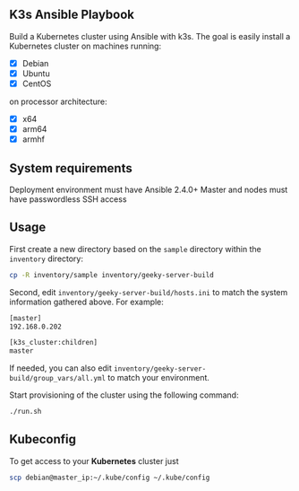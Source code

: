 ## K3s Ansible Playbook

Build a Kubernetes cluster using Ansible with k3s. The goal is easily install a Kubernetes cluster on machines running:

- [X] Debian
- [X] Ubuntu
- [X] CentOS

on processor architecture:

- [X] x64
- [X] arm64
- [X] armhf

## System requirements

Deployment environment must have Ansible 2.4.0+
Master and nodes must have passwordless SSH access

## Usage

First create a new directory based on the `sample` directory within the `inventory` directory:

```bash
cp -R inventory/sample inventory/geeky-server-build
```

Second, edit `inventory/geeky-server-build/hosts.ini` to match the system information gathered above. For example:

```bash
[master]
192.168.0.202

[k3s_cluster:children]
master
```

If needed, you can also edit `inventory/geeky-server-build/group_vars/all.yml` to match your environment.

Start provisioning of the cluster using the following command:

```bash
./run.sh
```

## Kubeconfig

To get access to your **Kubernetes** cluster just

```bash
scp debian@master_ip:~/.kube/config ~/.kube/config
```
